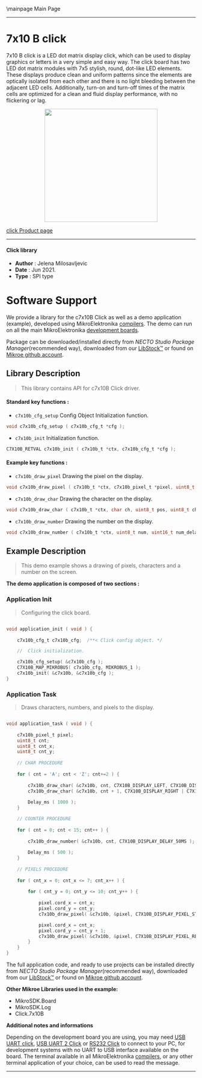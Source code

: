 \mainpage Main Page

---
# 7x10 B click

7x10 B click is a LED dot matrix display click, which can be used to display graphics or letters in a very simple and easy way. The click board has two LED dot matrix modules with 7x5 stylish, round, dot-like LED elements. These displays produce clean and uniform patterns since the elements are optically isolated from each other and there is no light bleeding between the adjacent LED cells. Additionally, turn-on and turn-off times of the matrix cells are optimized for a clean and fluid display performance, with no flickering or lag.

<p align="center">
  <img src="https://download.mikroe.com/images/click_for_ide/7x10b_click.png" height=300px>
</p>

[click Product page](https://www.mikroe.com/7x10-b-click)

---


#### Click library

- **Author**        : Jelena Milosavljevic
- **Date**          : Jun 2021.
- **Type**          : SPI type


# Software Support

We provide a library for the c7x10B Click
as well as a demo application (example), developed using MikroElektronika
[compilers](https://www.mikroe.com/necto-studio).
The demo can run on all the main MikroElektronika [development boards](https://www.mikroe.com/development-boards).

Package can be downloaded/installed directly from *NECTO Studio Package Manager*(recommended way), downloaded from our [LibStock&trade;](https://libstock.mikroe.com) or found on [Mikroe github account](https://github.com/MikroElektronika/mikrosdk_click_v2/tree/master/clicks).

## Library Description

> This library contains API for c7x10B Click driver.

#### Standard key functions :

- `c7x10b_cfg_setup` Config Object Initialization function.
```c
void c7x10b_cfg_setup ( c7x10b_cfg_t *cfg );
```

- `c7x10b_init` Initialization function.
```c
C7X10B_RETVAL c7x10b_init ( c7x10b_t *ctx, c7x10b_cfg_t *cfg );
```

#### Example key functions :

- `c7x10b_draw_pixel`  Drawing the pixel on the display.
```c
void c7x10b_draw_pixel ( c7x10b_t *ctx, c7x10b_pixel_t *pixel, uint8_t mode, uint8_t px_delay );
```

- `c7x10b_draw_char` Drawing the character on the display.
```c
void c7x10b_draw_char ( c7x10b_t *ctx, char ch, uint8_t pos, uint8_t ch_delay );
```

- `c7x10b_draw_number` Drawing the number on the display.
```c
void c7x10b_draw_number ( c7x10b_t *ctx, uint8_t num, uint16_t num_delay );
```

## Example Description

> This demo example shows a drawing of pixels, characters and a number on the screen.

**The demo application is composed of two sections :**

### Application Init

> Configuring the click board.

```c

void application_init ( void ) {
    
    c7x10b_cfg_t c7x10b_cfg;  /**< Click config object. */

    //  Click initialization.

    c7x10b_cfg_setup( &c7x10b_cfg );
    C7X10B_MAP_MIKROBUS( c7x10b_cfg, MIKROBUS_1 );
    c7x10b_init( &c7x10b, &c7x10b_cfg );
}

```

### Application Task

> Draws characters, numbers, and pixels to the display.

```c

void application_task ( void ) {
    
    c7x10b_pixel_t pixel;
    uint8_t cnt;
    uint8_t cnt_x;
    uint8_t cnt_y;
    
    // CHAR PROCEDURE
    
    for ( cnt = 'A'; cnt < 'Z'; cnt+=2 ) {
        
        c7x10b_draw_char( &c7x10b, cnt, C7X10B_DISPLAY_LEFT, C7X10B_DISPLAY_DELAY_50MS );
        c7x10b_draw_char( &c7x10b, cnt + 1, C7X10B_DISPLAY_RIGHT | C7X10B_DISPLAY_REFRESH, C7X10B_DISPLAY_DELAY_50MS );
        
        Delay_ms ( 1000 );
    }

    // COUNTER PROCEDURE
    
    for ( cnt = 0; cnt < 15; cnt++ ) {
        
        c7x10b_draw_number( &c7x10b, cnt, C7X10B_DISPLAY_DELAY_50MS );
        
        Delay_ms ( 500 );
    }
    
    // PIXELS PROCEDURE
    
    for ( cnt_x = 0; cnt_x <= 7; cnt_x++ ) {
        
        for ( cnt_y = 0; cnt_y <= 10; cnt_y++ ) {
            
            pixel.cord_x = cnt_x;
            pixel.cord_y = cnt_y;
            c7x10b_draw_pixel( &c7x10b, &pixel, C7X10B_DISPLAY_PIXEL_STORAGE, C7X10B_DISPLAY_DELAY_20MS );

            pixel.cord_x = cnt_x;
            pixel.cord_y = cnt_y + 1;
            c7x10b_draw_pixel( &c7x10b, &pixel, C7X10B_DISPLAY_PIXEL_REFRESH, C7X10B_DISPLAY_DELAY_20MS );
        }
    }
}

```

The full application code, and ready to use projects can be installed directly from *NECTO Studio Package Manager*(recommended way), downloaded from our [LibStock&trade;](https://libstock.mikroe.com) or found on [Mikroe github account](https://github.com/MikroElektronika/mikrosdk_click_v2/tree/master/clicks).

**Other Mikroe Libraries used in the example:**

- MikroSDK.Board
- MikroSDK.Log
- Click.7x10B

**Additional notes and informations**

Depending on the development board you are using, you may need
[USB UART click](http://shop.mikroe.com/usb-uart-click),
[USB UART 2 Click](http://shop.mikroe.com/usb-uart-2-click) or
[RS232 Click](http://shop.mikroe.com/rs232-click) to connect to your PC, for
development systems with no UART to USB interface available on the board. The
terminal available in all MikroElektronika
[compilers](http://shop.mikroe.com/compilers), or any other terminal application
of your choice, can be used to read the message.

---
